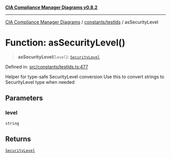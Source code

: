 [**CIA Compliance Manager Diagrams v0.8.2**](../../../README.md)

***

[CIA Compliance Manager Diagrams](../../../modules.md) / [constants/testIds](../README.md) / asSecurityLevel

# Function: asSecurityLevel()

> **asSecurityLevel**(`level`): [`SecurityLevel`](../../../types/cia/type-aliases/SecurityLevel.md)

Defined in: [src/constants/testIds.ts:477](https://github.com/Hack23/cia-compliance-manager/blob/423c5d261c747ade8ca2550e176aa05168b5a31e/src/constants/testIds.ts#L477)

Helper for type-safe SecurityLevel conversion
Use this to convert strings to SecurityLevel type when needed

## Parameters

### level

`string`

## Returns

[`SecurityLevel`](../../../types/cia/type-aliases/SecurityLevel.md)
